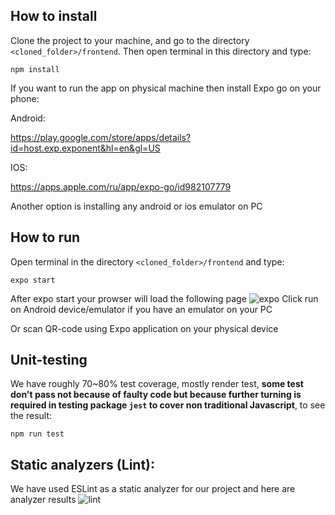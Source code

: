 ## How to install

Clone the project to your machine, and go to the directory `<cloned_folder>/frontend`.
Then open terminal in this directory and type:
```
npm install
```
If you want to run the app on physical machine then install Expo go on your phone:

Android:

https://play.google.com/store/apps/details?id=host.exp.exponent&hl=en&gl=US

IOS:

https://apps.apple.com/ru/app/expo-go/id982107779

Another option is installing any android or ios emulator on PC

## How to run 

Open terminal in the directory `<cloned_folder>/frontend` and type:
```
expo start
```
After expo start your prowser will load the following page
![expo](https://user-images.githubusercontent.com/39200650/134811111-b3f6e1bd-0abe-44d1-87d2-b2ff9f4a26a9.jpg)
Click run on Android device/emulator if you have an emulator on your PC

Or scan QR-code using Expo application on your physical device

## Unit-testing
We have roughly 70~80% test coverage, mostly render test, **some test don't pass not because of faulty code but because further turning is required in testing package `jest` to cover non traditional Javascript**, to see the result:
```
npm run test
```
## Static analyzers (Lint):
We have used ESLint as a static analyzer for our project and here are analyzer results
![lint](https://user-images.githubusercontent.com/39200650/136712817-553996fd-82df-4726-976b-83d5fe13c9ce.png)
